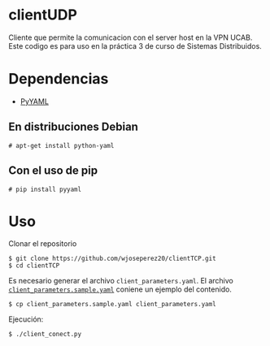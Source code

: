 # clientUDP

Cliente que permite la comunicacion con el server host en la VPN UCAB. Este codigo es para uso en la práctica 3 de curso de Sistemas Distribuidos.

# Dependencias

 - [PyYAML](https://pyyaml.org/)

## En distribuciones Debian

```
# apt-get install python-yaml
```

## Con el uso de pip

```
# pip install pyyaml
```

# Uso

Clonar el repositorio

```
$ git clone https://github.com/wjoseperez20/clientTCP.git
$ cd clientTCP
```

Es necesario generar el archivo `client_parameters.yaml`. El archivo
[`client_parameters.sample.yaml`](https://github.com/wjoseperez20/clientTCP/blob/master/client_parameters.sample.yaml)
coniene un ejemplo del contenido.

```
$ cp client_parameters.sample.yaml client_parameters.yaml
```

Ejecución:

```
$ ./client_conect.py
```